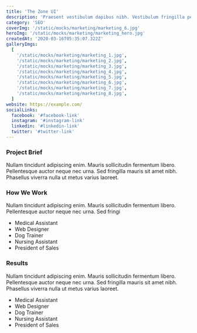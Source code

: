 ```yaml
---
title: 'The Zone UI'
description: 'Praesent vestibulum dapibus nibh. Vestibulum fringilla pede sit amet augue. '
category: 'SEO'
coverImg: '/static/mocks/marketing/marketing_6.jpg'
heroImg: '/static/mocks/marketing/marketing_hero.jpg'
createdAt: '2020-03-16T05:35:07.322Z'
galleryImgs:
  [
    '/static/mocks/marketing/marketing_1.jpg',
    '/static/mocks/marketing/marketing_2.jpg',
    '/static/mocks/marketing/marketing_3.jpg',
    '/static/mocks/marketing/marketing_4.jpg',
    '/static/mocks/marketing/marketing_5.jpg',
    '/static/mocks/marketing/marketing_6.jpg',
    '/static/mocks/marketing/marketing_7.jpg',
    '/static/mocks/marketing/marketing_8.jpg',
  ]
website: https://example.com/
socialLinks:
  facebook: '#facebook-link'
  instagram: '#instagram-link'
  linkedin: '#linkedin-link'
  twitter: '#twitter-link'
---
```


### Project Brief

Nullam tincidunt adipiscing enim. Mauris sollicitudin fermentum libero. Pellentesque auctor neque nec urna. Sed fringilla mauris sit amet nibh. Phasellus viverra nulla ut metus varius laoreet.

### How We Work

Nullam tincidunt adipiscing enim. Mauris sollicitudin fermentum libero. Pellentesque auctor neque nec urna. Sed fringi

- Medical Assistant
- Web Designer
- Dog Trainer
- Nursing Assistant
- President of Sales

### Results

Nullam tincidunt adipiscing enim. Mauris sollicitudin fermentum libero. Pellentesque auctor neque nec urna. Sed fringilla mauris sit amet nibh. Phasellus viverra nulla ut metus varius laoreet.

- Medical Assistant
- Web Designer
- Dog Trainer
- Nursing Assistant
- President of Sales
